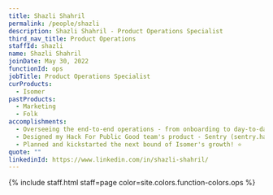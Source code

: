 ```yaml
---
title: Shazli Shahril
permalink: /people/shazli
description: Shazli Shahril - Product Operations Specialist
third_nav_title: Product Operations
staffId: shazli
name: Shazli Shahril
joinDate: May 30, 2022
functionId: ops
jobTitle: Product Operations Specialist
curProducts:
  - Isomer
pastProducts:
  - Marketing
  - Folk
accomplishments:
  - Overseeing the end-to-end operations - from onboarding to day-to-day editing of 50% of Government websites 😅
  - Designed my Hack For Public Good team's product - Sentry (sentry.hack.gov.sg) 😁
  - Planned and kickstarted the next bound of Isomer's growth! ⭐️
quote: ""
linkedinId: https://www.linkedin.com/in/shazli-shahril/
---
```


{% include staff.html staff=page color=site.colors.function-colors.ops %}
